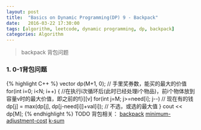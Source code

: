 ```yaml
---
layout: post
title:  "Basics on Dynamic Programming(DP) 9 - Backpack"
date:   2016-03-22 17:30:00
tags: [algorithm, leetcode, dynamic programming, dp, backpack]
categories: Algorithm
---
```


> backpack 背包问题

### 1. 0-1背包问题
{% highlight C++ %}
vector<int> dp(M+1, 0);  // 手里奖券数，能买的最大的价值
for(int i=0; i<N; i++) { //在执行i次循环后(此时已经处理i个物品)，前i个物体放到容量v时的最大价值，即之前的f[i][v]
    for(int j=M; j>=need[i]; j--)  // 现在有的钱
        dp[j] = max(dp[j], dp[j-need[i]]+val[i]);  // 不选，或选的最大值
}
cout << dp[M];
{% endhighlight %}
TODO 背包相关：
[backpack](http://www.lintcode.com/zh-cn/problem/backpack/)
[minimum-adjustment-cost](http://www.lintcode.com/zh-cn/problem/minimum-adjustment-cost/)
[k-sum](http://www.lintcode.com/zh-cn/problem/k-sum/)

